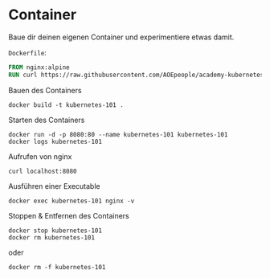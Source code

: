 # Container
Baue dir deinen eigenen Container und experimentiere etwas damit.

`Dockerfile`:
```dockerfile
FROM nginx:alpine
RUN curl https://raw.githubusercontent.com/AOEpeople/academy-kubernetes-101/main/container/index.html > /usr/share/nginx/html/index.html
```

Bauen des Containers
```shell
docker build -t kubernetes-101 .
```

Starten des Containers
```shell
docker run -d -p 8080:80 --name kubernetes-101 kubernetes-101
docker logs kubernetes-101
```

Aufrufen von nginx
```shell
curl localhost:8080
```

Ausführen einer Executable
```shell
docker exec kubernetes-101 nginx -v
```

Stoppen & Entfernen des Containers
```shell
docker stop kubernetes-101
docker rm kubernetes-101
```
oder
```shell
docker rm -f kubernetes-101
```
